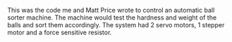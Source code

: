 This was the code me and Matt Price wrote to control an automatic ball sorter machine. The machine would test the hardness and weight of the balls and sort them accordingly. The system had 2 servo motors, 1 stepper motor and a force sensitive resistor.
